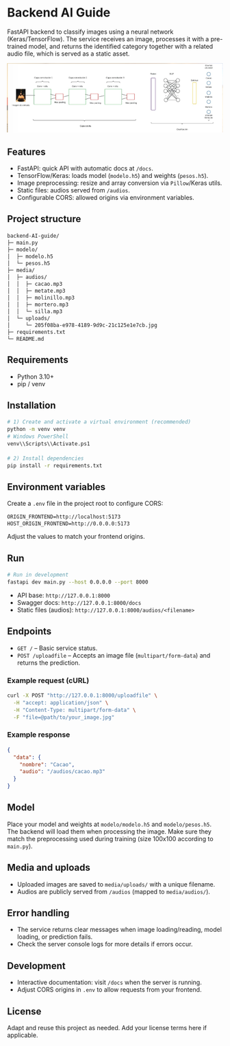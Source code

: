 # Backend AI Guide

FastAPI backend to classify images using a neural network (Keras/TensorFlow). The service receives an image, processes it with a pre-trained model, and returns the identified category together with a related audio file, which is served as a static asset.

![Neural Network](media/neuronal_network.png)

## Features
- FastAPI: quick API with automatic docs at `/docs`.
- TensorFlow/Keras: loads model (`modelo.h5`) and weights (`pesos.h5`).
- Image preprocessing: resize and array conversion via `Pillow`/Keras utils.
- Static files: audios served from `/audios`.
- Configurable CORS: allowed origins via environment variables.

## Project structure
```
backend-AI-guide/
├─ main.py
├─ modelo/
│  ├─ modelo.h5
│  └─ pesos.h5
├─ media/
│  ├─ audios/
│  │  ├─ cacao.mp3
│  │  ├─ metate.mp3
│  │  ├─ molinillo.mp3
│  │  ├─ mortero.mp3
│  │  └─ silla.mp3
│  └─ uploads/
│     └─ 205f08ba-e978-4189-9d9c-21c125e1e7cb.jpg
├─ requirements.txt
└─ README.md
```

## Requirements
- Python 3.10+
- pip / venv

## Installation
```bash
# 1) Create and activate a virtual environment (recommended)
python -m venv venv
# Windows PowerShell
venv\\Scripts\\Activate.ps1

# 2) Install dependencies
pip install -r requirements.txt
```

## Environment variables
Create a `.env` file in the project root to configure CORS:
```
ORIGIN_FRONTEND=http://localhost:5173
HOST_ORIGIN_FRONTEND=http://0.0.0.0:5173
```
Adjust the values to match your frontend origins.

## Run
```bash
# Run in development
fastapi dev main.py --host 0.0.0.0 --port 8000
```
- API base: `http://127.0.0.1:8000`
- Swagger docs: `http://127.0.0.1:8000/docs`
- Static files (audios): `http://127.0.0.1:8000/audios/<filename>`

## Endpoints
- `GET /` – Basic service status.
- `POST /uploadfile` – Accepts an image file (`multipart/form-data`) and returns the prediction.

### Example request (cURL)
```bash
curl -X POST "http://127.0.0.1:8000/uploadfile" \
  -H "accept: application/json" \
  -H "Content-Type: multipart/form-data" \
  -F "file=@path/to/your_image.jpg"
```

### Example response
```json
{
  "data": {
    "nombre": "Cacao",
    "audio": "/audios/cacao.mp3"
  }
}
```

## Model
Place your model and weights at `modelo/modelo.h5` and `modelo/pesos.h5`. The backend will load them when processing the image. Make sure they match the preprocessing used during training (size 100x100 according to `main.py`).

## Media and uploads
- Uploaded images are saved to `media/uploads/` with a unique filename.
- Audios are publicly served from `/audios` (mapped to `media/audios/`).

## Error handling
- The service returns clear messages when image loading/reading, model loading, or prediction fails.
- Check the server console logs for more details if errors occur.

## Development
- Interactive documentation: visit `/docs` when the server is running.
- Adjust CORS origins in `.env` to allow requests from your frontend.

## License
Adapt and reuse this project as needed. Add your license terms here if applicable.